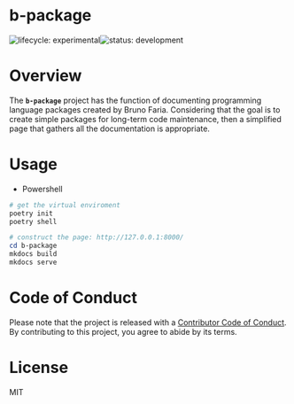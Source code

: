# b-package
![lifecycle:
experimental](https://img.shields.io/badge/lifecycle-experimental-lightgrey)![status:
development](https://img.shields.io/badge/status-development-blue)

# Overview

The **`b-package`** project has the function of documenting programming language packages created by Bruno Faria. Considering that the goal is to create simple packages for long-term code maintenance, then a simplified page that gathers all the documentation is appropriate.

# Usage

- Powershell
``` powershell
# get the virtual enviroment
poetry init
poetry shell

# construct the page: http://127.0.0.1:8000/
cd b-package
mkdocs build
mkdocs serve
```

# Code of Conduct

Please note that the project is released with a [Contributor
Code of
Conduct](https://contributor-covenant.org/version/2/0/CODE_OF_CONDUCT.html). By contributing to this project, you agree to abide by its terms.

# License

MIT
